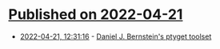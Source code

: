 # [Published on 2022-04-21](index.md)

* [2022-04-21, 12:31:16](https://news.ycombinator.com/item?id=31108565) - [Daniel J. Bernstein's ptyget toolset](https://jdebp.uk/Softwares/djbwares/bernstein-ptyget.html)

